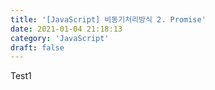 ```yaml
---
title: '[JavaScript] 비동기처리방식 2. Promise'
date: 2021-01-04 21:18:13
category: 'JavaScript'
draft: false
---
```


Test1
